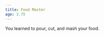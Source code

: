 ```yaml
---
title: Food Master
age: 3.75
---
```

You learned to pour, cut, and mash your food. <Mod stat="DEX"></Mod>
